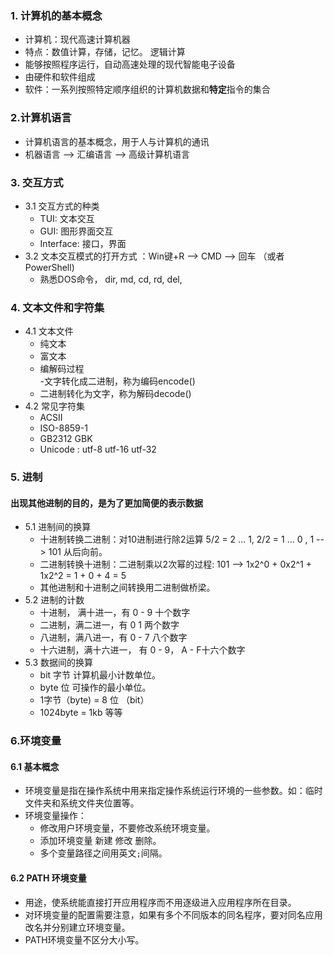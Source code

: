 ### 1. 计算机的基本概念
  - 计算机：现代高速计算机器
  - 特点：数值计算，存储，记忆。 逻辑计算
  - 能够按照程序运行，自动高速处理的现代智能电子设备
  - 由硬件和软件组成
  - 软件：一系列按照特定顺序组织的计算机数据和**特定**指令的集合  
  
### 2.计算机语言  
  - 计算机语言的基本概念，用于人与计算机的通讯  
  - 机器语言 --> 汇编语言 --> 高级计算机语言
  
### 3. 交互方式  
  - 3.1 交互方式的种类  
    - TUI: 文本交互  
    - GUI: 图形界面交互
    - Interface: 接口，界面
  - 3.2 文本交互模式的打开方式 ：Win键+R --> CMD --> 回车 （或者PowerShell)
    - 熟悉DOS命令， dir, md, cd, rd, del, 
    
### 4. 文本文件和字符集  
  - 4.1 文本文件
    - 纯文本  
    - 富文本  
    - 编解码过程  
    -文字转化成二进制，称为编码encode()
    - 二进制转化为文字，称为解码decode()
  - 4.2 常见字符集  
    - ACSII  
    - ISO-8859-1  
    - GB2312 GBK
    - Unicode : utf-8 utf-16 utf-32
    
### 5. 进制
#### 出现其他进制的目的，是为了更加简便的表示数据
  - 5.1 进制间的换算  
    - 十进制转换二进制：对10进制进行除2运算 5/2 = 2 ... 1,  2/2 = 1 ... 0 , 1 --> 101 从后向前。
    - 二进制转换十进制：二进制乘以2次幂的过程: 101 --> 1x2^0 + 0x2^1 + 1x2^2 = 1 + 0 + 4 = 5  
    - 其他进制和十进制之间转换用二进制做桥梁。
  - 5.2 进制的计数  
    - 十进制， 满十进一，有 0 - 9 十个数字
    - 二进制，满二进一，有 0 1 两个数字  
    - 八进制，满八进一，有 0 - 7 八个数字  
    - 十六进制，满十六进一， 有 0 - 9， A - F十六个数字
  - 5.3 数据间的换算  
    - bit 字节 计算机最小计数单位。
    - byte 位 可操作的最小单位。
    - 1字节（byte) = 8 位 （bit）
    - 1024byte = 1kb 等等
    
    
### 6.环境变量
#### 6.1 基本概念
  - 环境变量是指在操作系统中用来指定操作系统运行环境的一些参数。如：临时文件夹和系统文件夹位置等。
  - 环境变量操作：
    - 修改用户环境变量，不要修改系统环境变量。
    - 添加环境变量 新建 修改 删除。
    - 多个变量路径之间用英文`;`间隔。
      
#### 6.2 PATH 环境变量
  - 用途，使系统能直接打开应用程序而不用逐级进入应用程序所在目录。
  - 对环境变量的配置需要注意，如果有多个不同版本的同名程序，要对同名应用改名并分别建立环境变量。
  - PATH环境变量不区分大小写。
    
